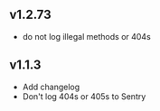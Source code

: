v1.2.73
----------
 * do not log illegal methods or 404s

v1.1.3
----------
 * Add changelog
 * Don't log 404s or 405s to Sentry


